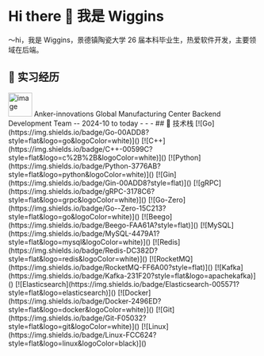 # Hi there 👋 我是 Wiggins

～hi，我是 Wiggins，景德镇陶瓷大学 26 届本科毕业生，热爱软件开发，主要领域在后端。

## 💼 实习经历  
<img width="48" alt="image" src="https://github.com/user-attachments/assets/e8b9e635-beb8-4afa-981b-11f64eef8dd6" />
Anker-innovations Global Manufacturing Center
Backend Development Team -- 2024-10 to today  
- - -
## 🚀 技术栈  
[![Go](https://img.shields.io/badge/Go-00ADD8?style=flat&logo=go&logoColor=white)]()
[![C++](https://img.shields.io/badge/C++-00599C?style=flat&logo=c%2B%2B&logoColor=white)]()
[![Python](https://img.shields.io/badge/Python-3776AB?style=flat&logo=python&logoColor=white)]()  
[![Gin](https://img.shields.io/badge/Gin-00ADD8?style=flat)]()
[![gRPC](https://img.shields.io/badge/gRPC-3178C6?style=flat&logo=grpc&logoColor=white)]()
[![Go-Zero](https://img.shields.io/badge/Go--Zero-15C213?style=flat&logo=go&logoColor=white)]()
[![Beego](https://img.shields.io/badge/Beego-FAA61A?style=flat)]()  
[![MySQL](https://img.shields.io/badge/MySQL-4479A1?style=flat&logo=mysql&logoColor=white)]()
[![Redis](https://img.shields.io/badge/Redis-DC382D?style=flat&logo=redis&logoColor=white)]()
[![RocketMQ](https://img.shields.io/badge/RocketMQ-FF6A00?style=flat)]()
[![Kafka](https://img.shields.io/badge/Kafka-231F20?style=flat&logo=apachekafka)]()
[![Elasticsearch](https://img.shields.io/badge/Elasticsearch-005571?style=flat&logo=elasticsearch)]()  
[![Docker](https://img.shields.io/badge/Docker-2496ED?style=flat&logo=docker&logoColor=white)]()
[![Git](https://img.shields.io/badge/Git-F05032?style=flat&logo=git&logoColor=white)]()
[![Linux](https://img.shields.io/badge/Linux-FCC624?style=flat&logo=linux&logoColor=black)]()
